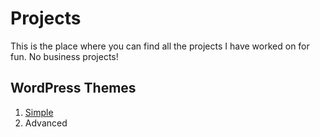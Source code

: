# Projects
This is the place where you can find all the projects I have worked on for fun. No business projects!

## WordPress Themes
1. [Simple](WordPress%20Themes/Simple/)
2. Advanced
